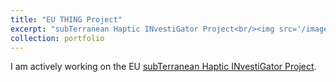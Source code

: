 ```yaml
---
title: "EU THING Project"
excerpt: "subTerranean Haptic INvestiGator Project<br/><img src='/images/THING_logo_Pantone311_PNG.png' width='50%'>"
collection: portfolio
---
```


I am actively working on the EU [subTerranean Haptic INvestiGator Project](http://thing-h2020.eu/).